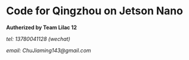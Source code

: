 # Code for Qingzhou on Jetson Nano
__Autherized by Team Lilac 12__  
  
_tel: 13780041128 (wechat)_  
  
_email: ChuJiaming143@gmail.com_
